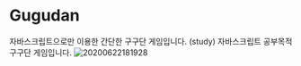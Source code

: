 # Gugudan
자바스크립트으로만 이용한 간단한 구구단 게임입니다. (study)
자바스크립트 공부목적 구구단 게임입니다.
![20200622181928](https://user-images.githubusercontent.com/62014934/85270978-186b8000-b4b5-11ea-952f-ca61fc8576f3.png)
